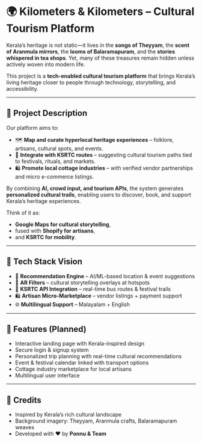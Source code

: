 # 🌍 Kilometers & Kilometers – Cultural Tourism Platform

Kerala’s heritage is not static—it lives in the **songs of Theyyam**, the **scent of Aranmula mirrors**, the **looms of Balaramapuram**, and the **stories whispered in tea shops**. Yet, many of these treasures remain hidden unless actively woven into modern life.  

This project is a **tech-enabled cultural tourism platform** that brings Kerala’s living heritage closer to people through technology, storytelling, and accessibility.  

---

## 📖 Project Description
Our platform aims to:  
- 🗺️ **Map and curate hyperlocal heritage experiences** – folklore, artisans, cultural spots, and events.  
- 🚌 **Integrate with KSRTC routes** – suggesting cultural tourism paths tied to festivals, rituals, and markets.  
- 🛍️ **Promote local cottage industries** – with verified vendor partnerships and micro e-commerce listings.  

By combining **AI, crowd input, and tourism APIs**, the system generates **personalized cultural trails**, enabling users to discover, book, and support Kerala’s heritage experiences.  

Think of it as:  
- **Google Maps for cultural storytelling**,  
- fused with **Shopify for artisans**,  
- and **KSRTC for mobility**.  

---

## 🔧 Tech Stack Vision
- 🧠 **Recommendation Engine** – AI/ML-based location & event suggestions  
- 📱 **AR Filters** – cultural storytelling overlays at hotspots  
- 🚌 **KSRTC API Integration** – real-time bus routes & festival trails  
- 🛍️ **Artisan Micro-Marketplace** – vendor listings + payment support  
- 🌐 **Multilingual Support** – Malayalam + English  

---

## 🚀 Features (Planned)
- Interactive landing page with Kerala-inspired design  
- Secure login & signup system  
- Personalized trip planning with real-time cultural recommendations  
- Event & festival calendar linked with transport options  
- Cottage industry marketplace for local artisans  
- Multilingual user interface  

---

## 📌 Credits
- Inspired by Kerala’s rich cultural landscape  
- Background imagery: Theyyam, Aranmula crafts, Balaramapuram weaves  
- Developed with ❤️ by **Ponnu & Team**
